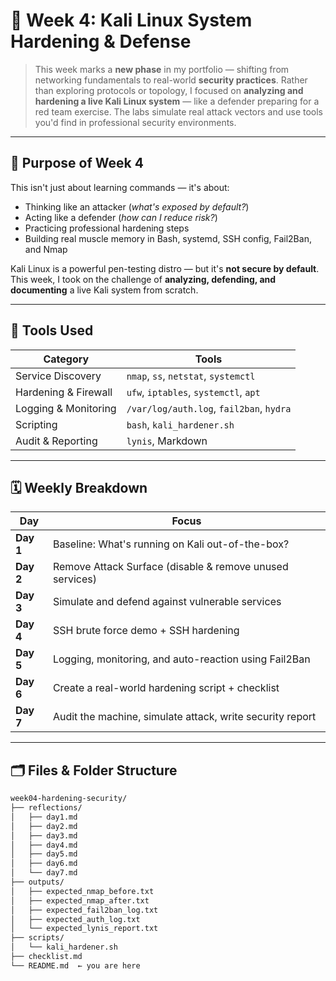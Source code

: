 # 🔐 Week 4: Kali Linux System Hardening & Defense

> This week marks a **new phase** in my portfolio — shifting from networking fundamentals to real-world **security practices**. Rather than exploring protocols or topology, I focused on **analyzing and hardening a live Kali Linux system** — like a defender preparing for a red team exercise. The labs simulate real attack vectors and use tools you'd find in professional security environments.

---

## 🧭 Purpose of Week 4

This isn't just about learning commands — it's about:

- Thinking like an attacker (*what's exposed by default?*)
- Acting like a defender (*how can I reduce risk?*)
- Practicing professional hardening steps
- Building real muscle memory in Bash, systemd, SSH config, Fail2Ban, and Nmap

Kali Linux is a powerful pen-testing distro — but it's **not secure by default**. This week, I took on the challenge of **analyzing, defending, and documenting** a live Kali system from scratch.

---

## 🧪 Tools Used

| Category             | Tools                                    |
| -------------------- | ---------------------------------------- |
| Service Discovery    | `nmap`, `ss`, `netstat`, `systemctl`     |
| Hardening & Firewall | `ufw`, `iptables`, `systemctl`, `apt`    |
| Logging & Monitoring | `/var/log/auth.log`, `fail2ban`, `hydra` |
| Scripting            | `bash`, `kali_hardener.sh`               |
| Audit & Reporting    | `lynis`, Markdown                        |

---

## 🗓️ Weekly Breakdown

| Day       | Focus                                                     |
| --------- | --------------------------------------------------------- |
| **Day 1** | Baseline: What's running on Kali out-of-the-box?          |
| **Day 2** | Remove Attack Surface (disable & remove unused services)  |
| **Day 3** | Simulate and defend against vulnerable services           |
| **Day 4** | SSH brute force demo + SSH hardening                      |
| **Day 5** | Logging, monitoring, and auto-reaction using Fail2Ban     |
| **Day 6** | Create a real-world hardening script + checklist          |
| **Day 7** | Audit the machine, simulate attack, write security report |

---

## 🗂️ Files & Folder Structure

```bash
week04-hardening-security/
├── reflections/
│   ├── day1.md
│   ├── day2.md
│   ├── day3.md
│   ├── day4.md
│   ├── day5.md
│   ├── day6.md
│   └── day7.md
├── outputs/
│   ├── expected_nmap_before.txt
│   ├── expected_nmap_after.txt
│   ├── expected_fail2ban_log.txt
│   ├── expected_auth_log.txt
│   └── expected_lynis_report.txt
├── scripts/
│   └── kali_hardener.sh
├── checklist.md
└── README.md  ← you are here
